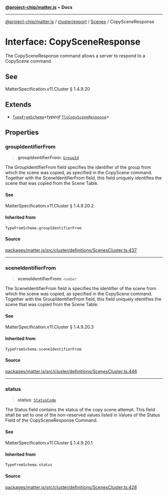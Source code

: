 [**@project-chip/matter.js**](../../../../../README.md) • **Docs**

***

[@project-chip/matter.js](../../../../../modules.md) / [cluster/export](../../../README.md) / [Scenes](../README.md) / CopySceneResponse

# Interface: CopySceneResponse

The CopySceneResponse command allows a server to respond to a CopyScene command.

## See

MatterSpecification.v11.Cluster § 1.4.9.20

## Extends

- [`TypeFromSchema`](../../../../../tlv/export/README.md#typefromschemas)\<*typeof* [`TlvCopySceneResponse`](../README.md#tlvcopysceneresponse)\>

## Properties

### groupIdentifierFrom

> **groupIdentifierFrom**: [`GroupId`](../../../../../datatype/export/README.md#groupid)

The GroupIdentifierFrom field specifies the identifier of the group from which the scene was copied, as
specified in the CopyScene command. Together with the SceneIdentifierFrom field, this field uniquely
identifies the scene that was copied from the Scene Table.

#### See

MatterSpecification.v11.Cluster § 1.4.9.20.2

#### Inherited from

`TypeFromSchema.groupIdentifierFrom`

#### Source

[packages/matter.js/src/cluster/definitions/ScenesCluster.ts:437](https://github.com/project-chip/matter.js/blob/7a8cbb56b87d4ccf34bec5a9a95ab40a1711324f/packages/matter.js/src/cluster/definitions/ScenesCluster.ts#L437)

***

### sceneIdentifierFrom

> **sceneIdentifierFrom**: `number`

The SceneIdentifierFrom field is specifies the identifier of the scene from which the scene was copied, as
specified in the CopyScene command. Together with the GroupIdentifierFrom field, this field uniquely
identifies the scene that was copied from the Scene Table.

#### See

MatterSpecification.v11.Cluster § 1.4.9.20.3

#### Inherited from

`TypeFromSchema.sceneIdentifierFrom`

#### Source

[packages/matter.js/src/cluster/definitions/ScenesCluster.ts:446](https://github.com/project-chip/matter.js/blob/7a8cbb56b87d4ccf34bec5a9a95ab40a1711324f/packages/matter.js/src/cluster/definitions/ScenesCluster.ts#L446)

***

### status

> **status**: [`StatusCode`](../../../../../protocol/interaction/export/enumerations/StatusCode.md)

The Status field contains the status of the copy scene attempt. This field shall be set to one of the
non-reserved values listed in Values of the Status Field of the CopySceneResponse Command.

#### See

MatterSpecification.v11.Cluster § 1.4.9.20.1

#### Inherited from

`TypeFromSchema.status`

#### Source

[packages/matter.js/src/cluster/definitions/ScenesCluster.ts:428](https://github.com/project-chip/matter.js/blob/7a8cbb56b87d4ccf34bec5a9a95ab40a1711324f/packages/matter.js/src/cluster/definitions/ScenesCluster.ts#L428)

